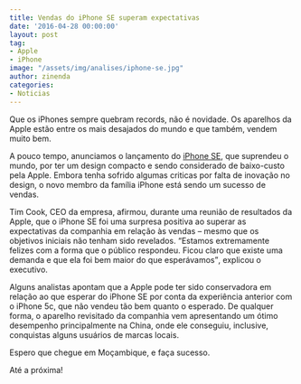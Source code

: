 ```yaml
---
title: Vendas do iPhone SE superam expectativas
date: '2016-04-28 00:00:00'
layout: post
tag:
- Apple
- iPhone
image: "/assets/img/analises/iphone-se.jpg"
author: zinenda
categories:
- Noticias
---
```


Que os iPhones sempre quebram records, não é novidade.
Os aparelhos da Apple estão entre os mais desajados do mundo e que também, vendem muito bem.

A pouco tempo, anunciamos o lançamento do [iPhone SE](http://maningtech.github.io/maningtech/analises/2016/04/11/iphone-se.html), que suprendeu o mundo, por ter um design compacto e sendo considerado de baixo-custo pela Apple.
Embora tenha sofrido algumas criticas por falta de inovação no design, o novo membro da família iPhone está sendo um sucesso de vendas.

Tim Cook, CEO da empresa, afirmou, durante uma reunião de resultados da Apple, que o iPhone SE foi uma surpresa positiva ao superar as expectativas da companhia em relação às vendas – mesmo que os objetivos iniciais não tenham sido revelados. 
<q title="Afirmação de Tim Cook">Estamos extremamente felizes com a forma que o público respondeu. 
Ficou claro que existe uma demanda e que ela foi bem maior do que esperávamos</q>, explicou o executivo.

Alguns analistas apontam que a Apple pode ter sido conservadora em relação ao que esperar do iPhone SE por conta da experiência anterior com o iPhone 5c, que não vendeu tão bem quanto o esperado. 
De qualquer forma, o aparelho revisitado da companhia vem apresentando um ótimo desempenho principalmente na China, onde ele conseguiu, inclusive, conquistas alguns usuários de marcas locais.

Espero que chegue em Moçambique, e faça sucesso.

Até a próxima!